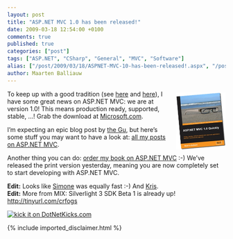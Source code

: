 ```yaml
---
layout: post
title: "ASP.NET MVC 1.0 has been released!"
date: 2009-03-18 12:54:00 +0100
comments: true
published: true
categories: ["post"]
tags: ["ASP.NET", "CSharp", "General", "MVC", "Software"]
alias: ["/post/2009/03/18/ASPNET-MVC-10-has-been-released!.aspx", "/post/2009/03/18/aspnet-mvc-10-has-been-released!.aspx"]
author: Maarten Balliauw
---
```

<p>
<img style="display: inline; margin: 5px 0px 5px 5px; width: 114px; height: 132px; border-width: 0px" src="/images/WindowsLiveWriter/AnnouncingmybookASP.NETMVC1.0Quickly_D7E4/184719754X_9c5c7835-7f2b-41b1-a4b4-43be5f7704d7.jpg" border="0" alt="ASP.NET MVC 1.0 Quickly" title="ASP.NET MVC 1.0 Quickly" width="114" height="132" align="right" />To keep up with a good tradition (see <a href="/post/2008/03/ASPNET-MVC-Framework-out-on-CodePlex.aspx" target="_blank">here</a> and <a href="/post/2008/05/27/ASPNET-MVC-framework-preview-3-released.aspx" target="_blank">here</a>), I have some great news on ASP.NET MVC: we are at version 1.0! This means production ready, supported, stable, &hellip;! Grab the download at <a href="http://www.microsoft.com/downloads/details.aspx?FamilyID=53289097-73ce-43bf-b6a6-35e00103cb4b&amp;displaylang=en" target="_blank">Microsoft.com</a>. 
</p>
<p>
I&rsquo;m expecting an epic blog post by <a href="http://weblogs.asp.net/scottgu/" target="_blank">the Gu</a>, but here&rsquo;s some stuff you may want to have a look at: <a href="/category/MVC.aspx" target="_blank">all my posts on ASP.NET MVC</a>. 
</p>
<p>
Another thing you can do: <a href="/post/2009/02/17/Announcing-my-book-ASPNET-MVC-10-Quickly.aspx" target="_blank">order my book on ASP.NET MVC</a> :-) We&rsquo;ve released the print version yesterday, meaning you are now completely set to start developing with ASP.NET MVC. 
</p>
<p>
<strong>Edit:</strong> Looks like <a href="http://codeclimber.net.nz/archive/2009/03/18/asp.net-mvc-goes-rtm-before-mix09.aspx" target="_blank">Simone</a> was equally fast :-)&nbsp;And <a href="http://blog.krisvandermast.com/ASPNETMVC1SeemsToBeOut.aspx" target="_blank">Kris</a>.<br />
<strong>Edit:</strong> More from MIX: Silverlight 3 SDK Beta 1 is already up! <a href="http://tinyurl.com/crfogs">http://tinyurl.com/crfogs</a> 
</p>
<p>
<a href="http://www.dotnetkicks.com/kick/?url=/post/2009/03/18/ASPNET-MVC-10-has-been-released!.aspx&amp;title=ASP.NET MVC 1.0 has been released!"><img src="http://www.dotnetkicks.com/Services/Images/KickItImageGenerator.ashx?url=/post/2009/03/18/ASPNET-MVC-10-has-been-released!.aspx" border="0" alt="kick it on DotNetKicks.com" width="82" height="18" /> </a>
</p>


{% include imported_disclaimer.html %}


